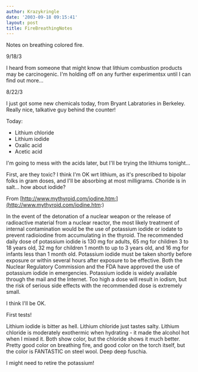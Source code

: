 ```yaml
---
author: Krazykringle
date: '2003-09-18 09:15:41'
layout: post
title: FireBreathingNotes
---
```


Notes on breathing colored fire.

9/18/3

I heard from someone that might know that lithium combustion products may be carcinogenic.  I'm holding off on any further experimentsx until I can find out more...

8/22/3

I just got some new chemicals today, from Bryant Labratories in Berkeley.  Really nice, talkative guy behind the counter!

Today:

* Lithium chloride
* Lithium iodide
* Oxalic acid
* Acetic acid

I'm going to mess with the acids later, but I'll be trying the lithiums tonight...

First, are they toxic?  I think I'm OK wrt lithium, as it's prescribed to bipolar folks in gram doses, and I'll be absorbing at most milligrams.  Choride is in salt... how about iodide?

From [http://www.mythyroid.com/iodine.htm:](http://www.mythyroid.com/iodine.htm:)

In the event of the detonation of a nuclear weapon or the release of radioactive material from a nuclear reactor, the most likely treatment of internal contamination would be the use of potassium iodide or iodate to prevent radioiodine from accumulating in the thyroid. The recommended daily dose of potassium iodide is 130 mg for adults, 65 mg for children 3 to 18 years old, 32 mg for children 1 month to up to 3 years old, and 16 mg for infants less than 1 month old. Potassium iodide must be taken shortly before exposure or within several hours after exposure to be effective. Both the Nuclear Regulatory Commission and the FDA have approved the use of potassium iodide in emergencies. Potassium iodide is widely available through the mail and the Internet. Too high a dose will result in iodism, but the risk of serious side effects with the recommended dose is extremely small.

I think I'll be OK.

First tests!

Lithium iodide is bitter as hell.  Lithium chloride just tastes salty.  Lithium chloride is moderately exothermic when hydrating - it made the alcohol hot when I mixed it.  Both show color, but the chloride shows it much better.  Pretty good color on breathing fire, and good color on the torch itself, but the color is FANTASTIC on steel wool.  Deep deep fuschia.

I might need to retire the potassium!
